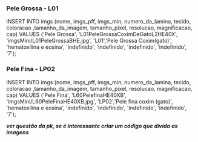 ### Pele Grossa - L01
INSERT INTO imgs (nome, imgs_pff, imgs_min, numero_da_lamina, tecido, coloracao
                  ,tamanho_da_imagem, tamanho_pixel, resolucao,
                  magnificacao, cap)
VALUES ('Pele Grossa', 'L01PeleGrossaCoximDeGatoL2HE40X', 
        'imgsMini/L01PeleGrossaBHE.jpg',
       'L01','Pele Grossa Coxim(gato)',
       'hematoxilina e eosina',
       'indefinido',
       'indefinido',
       'indefinido',
       'indefinido',
       '7'); 

### Pele Fina - LP02
INSERT INTO imgs (nome, imgs_pff, imgs_min, numero_da_lamina, tecido, coloracao
                  ,tamanho_da_imagem, tamanho_pixel, resolucao,
                  magnificacao, cap)
VALUES ('Pele Fina', 'L60PelefinaHE40XB', 
        'imgsMini/L60PeleFinaHE40XB.jpg',
       'LP02','Pele fina coxim (gato)',
       'hematoxilina e eosina',
       'indefinido',
       'indefinido',
       'indefinido',
       'indefinido',
       '7'); 

***ver questão da pk, se é interessante criar um código que divida as imagens***